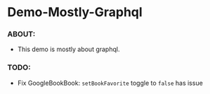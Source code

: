# Demo-Mostly-Graphql

### ABOUT:

* This demo is mostly about graphql. 


### TODO:

* Fix GoogleBookBook: `setBookFavorite` toggle to `false` has issue
